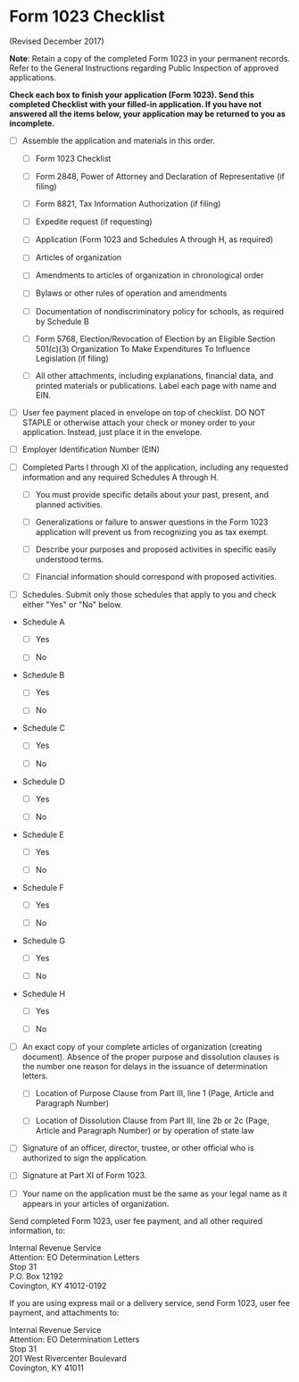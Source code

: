 # Form 1023 Checklist

(Revised December 2017)

**Note**: Retain a copy of the completed Form 1023 in your permanent records. Refer to the General Instructions regarding Public Inspection of approved applications.

**Check each box to finish your application (Form 1023). Send this completed Checklist with your filled-in application. If you have not answered all the items below, your application may be returned to you as incomplete.**

- [ ] Assemble the application and materials in this order.

  - [ ] Form 1023 Checklist

  - [ ] Form 2848, Power of Attorney and Declaration of Representative (if filing)

  - [ ] Form 8821, Tax Information Authorization (if filing)

  - [ ] Expedite request (if requesting)

  - [ ] Application (Form 1023 and Schedules A through H, as required)

  - [ ] Articles of organization

  - [ ] Amendments to articles of organization in chronological order

  - [ ] Bylaws or other rules of operation and amendments

  - [ ] Documentation of nondiscriminatory policy for schools, as required by Schedule B

  - [ ] Form 5768, Election/Revocation of Election by an Eligible Section 501(c)(3) Organization To Make Expenditures To Influence Legislation (if filing)

  - [ ] All other attachments, including explanations, financial data, and printed materials or publications. Label each page with name and EIN.

- [ ] User fee payment placed in envelope on top of checklist. DO NOT STAPLE or otherwise attach your check or money order to your application. Instead, just place it in the envelope.

- [ ] Employer Identification Number (EIN)

- [ ] Completed Parts I through XI of the application, including any requested information and any required Schedules A through H.

  - [ ] You must provide specific details about your past, present, and planned activities.

  - [ ] Generalizations or failure to answer questions in the Form 1023 application will prevent us from recognizing you as tax exempt.

  - [ ] Describe your purposes and proposed activities in specific easily understood terms.

  - [ ] Financial information should correspond with proposed activities.

- [ ]  Schedules. Submit only those schedules that apply to you and check either "Yes" or "No" below.

  - Schedule A

    - [ ] Yes

    - [ ] No

  - Schedule B

    - [ ] Yes

    - [ ] No

  - Schedule C

    - [ ] Yes

    - [ ] No

  - Schedule D

    - [ ] Yes

    - [ ] No

  - Schedule E

    - [ ] Yes

    - [ ] No

  - Schedule F

    - [ ] Yes

    - [ ] No

  - Schedule G

    - [ ] Yes

    - [ ] No

  - Schedule H

    - [ ] Yes

    - [ ] No

- [ ] An exact copy of your complete articles of organization (creating document). Absence of the proper purpose and dissolution clauses is the number one reason for delays in the issuance of determination letters.

  - [ ] Location of Purpose Clause from Part III, line 1 (Page, Article and Paragraph Number)

  - [ ] Location of Dissolution Clause from Part III, line 2b or 2c (Page, Article and Paragraph Number) or by operation of state law

- [ ] Signature of an officer, director, trustee, or other official who is authorized to sign the application.

- [ ]  Signature at Part XI of Form 1023.

- [ ] Your name on the application must be the same as your legal name as it appears in your articles of organization.

Send completed Form 1023, user fee payment, and all other required information, to:

Internal Revenue Service  
Attention: EO Determination Letters  
Stop 31  
P.O. Box 12192  
Covington, KY 41012-0192

If you are using express mail or a delivery service, send Form 1023, user fee payment, and attachments to:

Internal Revenue Service  
Attention: EO Determination Letters  
Stop 31  
201 West Rivercenter Boulevard  
Covington, KY 41011
